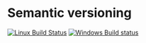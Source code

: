 


# Semantic versioning

[![Linux Build Status](https://travis-ci.org/metacran/semver.svg?branch=master)](https://travis-ci.org/metacran/semver)
[![Windows Build status](https://ci.appveyor.com/api/projects/status/github/metacran/semver?svg=true)](https://ci.appveyor.com/project/metacran/semver)

